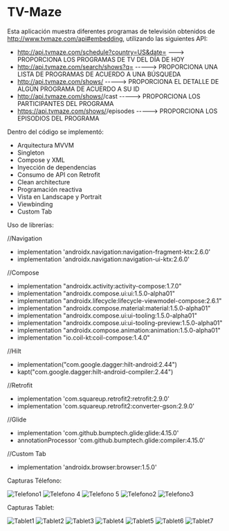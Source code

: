 # TV-Maze

Esta aplicación muestra diferentes programas de televisión obtenidos de http://www.tvmaze.com/api#embedding, utilizando las siguientes API:

- http://api.tvmaze.com/schedule?country=US&date=<today>   ---> PROPORCIONA LOS PROGRAMAS DE TV DEL DÍA DE HOY
- http://api.tvmaze.com/search/shows?q=<query>   -----> PROPORCIONA UNA LISTA DE PROGRAMAS DE ACUERDO A UNA BÚSQUEDA
- http://api.tvmaze.com/shows/<id>    -----> PROPORCIONA EL DETALLE DE ALGÚN PROGRAMA DE ACUERDO A SU ID
- http://api.tvmaze.com/shows/<id>/cast    -----> PROPORCIONA LOS PARTICIPANTES DEL PROGRAMA
- https://api.tvmaze.com/shows/<id>/episodes    -----> PROPORCIONA LOS EPISODIOS DEL PROGRAMA

Dentro del código se implementó:

- Arquitectura MVVM
- Singleton
- Compose y XML
- Inyección de dependencias
- Consumo de API con Retrofit
- Clean architecture
- Programación reactiva
- Vista en Landscape y Portrait
- Viewbinding
- Custom Tab

Uso de librerías:

//Navigation
- implementation 'androidx.navigation:navigation-fragment-ktx:2.6.0'
- implementation 'androidx.navigation:navigation-ui-ktx:2.6.0'

//Compose
- implementation "androidx.activity:activity-compose:1.7.0"
- implementation "androidx.compose.ui:ui:1.5.0-alpha01"
- implementation "androidx.lifecycle:lifecycle-viewmodel-compose:2.6.1"
- implementation "androidx.compose.material:material:1.5.0-alpha01"
- implementation "androidx.compose.ui:ui-tooling:1.5.0-alpha01"
- implementation "androidx.compose.ui:ui-tooling-preview:1.5.0-alpha01"
- implementation "androidx.compose.animation:animation:1.5.0-alpha01"
- implementation "io.coil-kt:coil-compose:1.4.0"

//Hilt
- implementation("com.google.dagger:hilt-android:2.44")
- kapt("com.google.dagger:hilt-android-compiler:2.44")

//Retrofit
- implementation 'com.squareup.retrofit2:retrofit:2.9.0'
- implementation 'com.squareup.retrofit2:converter-gson:2.9.0'

//Glide
- implementation 'com.github.bumptech.glide:glide:4.15.0'
- annotationProcessor 'com.github.bumptech.glide:compiler:4.15.0'

//Custom Tab
- implementation 'androidx.browser:browser:1.5.0'

Capturas Télefono:

![Telefono1](https://github.com/FabianSC93/TV-Maze/assets/87196367/cdcaddf3-c04f-43e3-a0bb-5e0d80c1dd39)
![Telefono 4](https://github.com/FabianSC93/TV-Maze/assets/87196367/41043c6d-7dfd-4b24-92d4-60a7475ced2a)
![Telefono 5](https://github.com/FabianSC93/TV-Maze/assets/87196367/cf86b0c1-079c-43e4-a18f-354984de9e34)
![Telefono2](https://github.com/FabianSC93/TV-Maze/assets/87196367/e65256f0-25fa-4602-b7fc-00b42915d517)
![Telefono3](https://github.com/FabianSC93/TV-Maze/assets/87196367/616b6f5b-4dbc-4795-9bd7-53d447b3ad67)

Capturas Tablet:

![Tablet1](https://github.com/FabianSC93/TV-Maze/assets/87196367/60959e14-0747-4d6c-8bb0-06edf23ee881)
![Tablet2](https://github.com/FabianSC93/TV-Maze/assets/87196367/b3083253-18df-4aa2-9c40-bb67c982afcb)
![Tablet3](https://github.com/FabianSC93/TV-Maze/assets/87196367/708ee07a-7677-40f6-aaeb-ed54688f27c8)
![Tablet4](https://github.com/FabianSC93/TV-Maze/assets/87196367/174bcb45-91dc-4ae0-8cdf-46c214f806c2)
![Tablet5](https://github.com/FabianSC93/TV-Maze/assets/87196367/28667e85-5004-488e-8232-251c26a47ddb)
![Tablet6](https://github.com/FabianSC93/TV-Maze/assets/87196367/0836af20-397d-4b4c-acc6-91f51441f98d)
![Tablet7](https://github.com/FabianSC93/TV-Maze/assets/87196367/7d9cd99e-d8b6-470e-8a90-054516dfe1aa)
